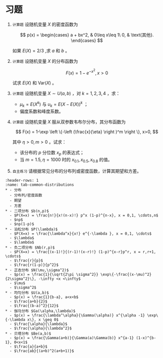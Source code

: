 # 习题

1.  `计算题` 设随机变量 $X$ 的密度函数为

    $$ p(x) = \begin{cases}
    a + bx^2, & 0\leq x\leq 1\
    0, & \text{其他}.
    \end{cases}
    $$

    如果 $E(X) = 2/3$ ,求 $a$ 和 $b$ 。

2.  `计算题` 设随机变量 $X$ 的分布函数为

    $$
    F(x) = 1- e^{-x^2},x > 0
    $$

    试求 $E(X)$ 和 $\text{Var}(X)$ 。

3.  `计算题` 设随机变量 $X \sim U(a,b)$ ，对 $k = 1,2,3,4$ ，求：
    - $\mu_k = E(X^k)$ 与 $\upsilon_k = E(X - E(X))^k$ ；
    - 偏度系数和峰度系数。

4.  `计算题` 设随机变量 $X$ 服从双参数韦布尔分布，其分布函数为

    $$
    F(x) = 1-\exp \left \{-\left (\frac{x}{\eta} \right )^m \right \}, x>0,
    $$

    其中 $\eta > 0,m > 0$ 。试求：
    - 该分布的 $p$ 分位数 $x_p$ 的表达式；
    - 当 $m = 1.5,\eta = 1000$ 时的 $x_{0.1},x_{0.5},x_{0.8}$ 的值。

5.  `自主练习` 请根据常见分布的分布列或密度函数，计算其期望和方差。

```{list-table} 常见分布的分布列（密度函数）及其期望与方差
:header-rows: 1
:name: tab-common-distributions
* - 分布
  - 分布列/密度函数
  - 期望
  - 方差
* - 二项分布 $b(n,p)$
  - $P(X=x) = \frac{n!}{x!(n-x)!} p^x (1-p)^{n-x}, x = 0,1, \cdots,n$
  - $np$
  - $np(1-p)$
* - 泊松分布 $P(\lambda)$
  - $P(X=x) = \frac{\lambda^x}{x!} e^{-\lambda }, x = 0,1, \cdots$
  - $\lambda$
  - $\lambda$
* - 负二项分布 $Nb(r,p)$
  - $P(X=x) = \frac{(x-1)!}{(r-1)!(x-r)!} (1-p)^{x-r}p^r, x = r,r+1, \cdots$
  - $\frac{r}{p}$
  - $\frac{r(1-p)}{p^2}$
* - 正态分布 $N(\mu,\sigma^2)$
  - $p(x) = \frac{1}{\sqrt{2\pi \sigma^2}} \exp\{-\frac{(x-\mu)^2}{2\sigma^2}\}, -\infty <x <\infty$
  - $\mu$
  - $\sigma^2$
* - 均匀分布 $U(a,b)$
  - $p(x) = \frac{1}{b-a}, a<x<b$
  - $\frac{a+b}{2}$
  - $\frac{(b-a)^2}{12}$
* - 伽马分布 $Ga(\alpha,\lambda)$
  - $p(x) = \frac{\lambda^\alpha}{\Gamma(\alpha)} x^{\alpha -1} \exp\{-\lambda x\}, x \geq 0$
  - $\frac{\alpha}{\lambda}$
  - $\frac{\alpha}{\lambda^2}$
* - 贝塔分布 $Be(a,b)$
  - $p(x) = \frac{\Gamma(a+b)}{\Gamma(a)\Gamma(b)} x^{a-1} (1-x)^{b-1}, 0<x<1$
  - $\frac{a}{a+b}$
  - $\frac{ab}{(a+b)^2(a+b+1)}$
```